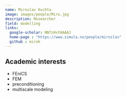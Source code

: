 ```yaml
---
name: Miroslav Kuchta
image: images/people/Miro.jpg
description: Researcher
field: modelling
links:
  google-scholar: NN7zHvYAAAAJ
  home-page : "https://www.simula.no/people/miroslav"
  github : mirok
---
```


## Academic interests

- FEniCS
- FEM
- preconditioning
- multiscale modeling